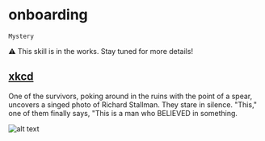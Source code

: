 # onboarding

`Mystery`

:warning: This skill is in the works. Stay tuned for more details!

## [xkcd](https://uni.xkcd.com/)

One of the survivors, poking around in the ruins with the point of a spear, uncovers a singed photo of Richard Stallman. They stare in silence. "This," one of them finally says, "This is a man who BELIEVED in something.  

![alt text](https://imgs.xkcd.com/comics/standards.png 'One of the survivors, poking around in the ruins with the point of a spear, uncovers a singed photo of Richard Stallman. They stare in silence. "This," one of them finally says, "This is a man who BELIEVED in something.')
